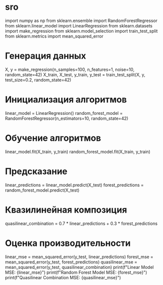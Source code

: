 # sro
import numpy as np
from sklearn.ensemble import RandomForestRegressor
from sklearn.linear_model import LinearRegression
from sklearn.datasets import make_regression
from sklearn.model_selection import train_test_split
from sklearn.metrics import mean_squared_error
# Генерация данных
X, y = make_regression(n_samples=100, n_features=1, noise=10, random_state=42)
X_train, X_test, y_train, y_test = train_test_split(X, y, test_size=0.2, random_state=42)
# Инициализация алгоритмов
linear_model = LinearRegression()
random_forest_model = RandomForestRegressor(n_estimators=10, random_state=42)
# Обучение алгоритмов
linear_model.fit(X_train, y_train)
random_forest_model.fit(X_train, y_train)
# Предсказание
linear_predictions = linear_model.predict(X_test)
forest_predictions = random_forest_model.predict(X_test)
# Квазилинейная композиция
quasilinear_combination = 0.7 * linear_predictions + 0.3 * forest_predictions
# Оценка производительности
linear_mse = mean_squared_error(y_test, linear_predictions)
forest_mse = mean_squared_error(y_test, forest_predictions)
quasilinear_mse = mean_squared_error(y_test, quasilinear_combination)
print(f"Linear Model MSE: {linear_mse}")
print(f"Random Forest Model MSE: {forest_mse}")
print(f"Quasilinear Combination MSE: {quasilinear_mse}")

